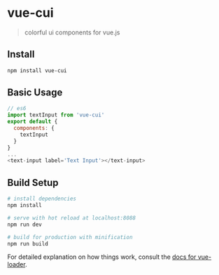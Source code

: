 # vue-cui

> colorful ui components for vue.js

## Install

``` bash
npm install vue-cui
```

## Basic Usage

``` javascript
// es6
import textInput from 'vue-cui'
export default {
  components: {
    textInput
  }
}
...
<text-input label='Text Input'></text-input>
```
## Build Setup

``` bash
# install dependencies
npm install

# serve with hot reload at localhost:8088
npm run dev

# build for production with minification
npm run build
```

For detailed explanation on how things work, consult the [docs for vue-loader](http://vuejs.github.io/vue-loader).

